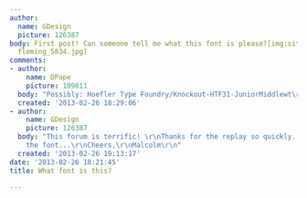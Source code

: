 ```yaml
---
author:
  name: GDesign
  picture: 126387
body: First post! Can someone tell me what this font is please?[img:sites/default/files/old-images/font
  fleming_5834.jpg]
comments:
- author:
    name: DPape
    picture: 109811
  body: "Possibly: Hoefler Type Foundry/Knockout-HTF31-JuniorMiddlewt\r\n[[http://www.typography.com/fonts/font_styles.php?productLineID=100013]][img:sites/default/files/old-images/build1_5680.jpg]"
  created: '2013-02-26 18:29:06'
- author:
    name: GDesign
    picture: 126387
  body: "This forum is terrific! \r\nThanks for the replay so quickly. I've downloaded
    the font...\r\nCheers,\r\nMalcolm\r\n"
  created: '2013-02-26 19:13:17'
date: '2013-02-26 18:21:45'
title: What font is this?

---
```

